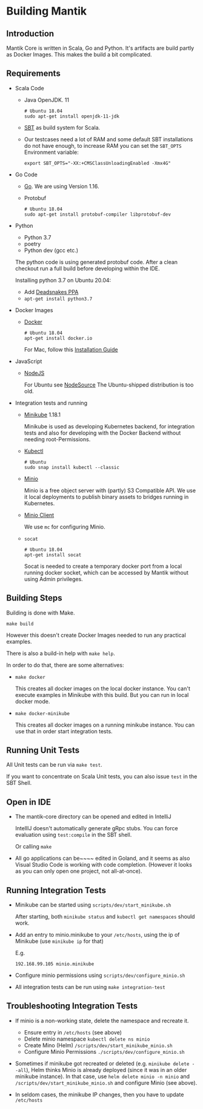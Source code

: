 Building Mantik
===============

Introduction
------------
Mantik Core is written in Scala, Go and Python. It's artifacts are build partly as Docker Images. 
This makes the build a bit complicated. 

Requirements
------------

* Scala Code
    * Java OpenJDK. 11

      ```
      # Ubuntu 18.04
      sudo apt-get install openjdk-11-jdk
      ```
  
    * [SBT](https://www.scala-sbt.org/download.html) as build system for Scala.
    
    * Our testcases need a lot of RAM and some default SBT installations do not have enough, to increase RAM
      you can set the `SBT_OPTS` Environment variable:
      
      ```
      export SBT_OPTS="-XX:+CMSClassUnloadingEnabled -Xmx4G"
      ```

* Go Code

    * [Go](https://golang.org/dl/). We are using Version 1.16.
    * Protobuf

      ```
      # Ubuntu 18.04
      sudo apt-get install protobuf-compiler libprotobuf-dev
      ```
      
* Python
     
     - Python 3.7
     - poetry
     - Python dev (gcc etc.)
     
     The python code is using generated protobuf code. After a clean checkout
     run a full build before developing within the IDE.
     
     Installing python 3.7 on Ubuntu 20.04:
     
     - Add [Deadsnakes PPA](https://launchpad.net/~deadsnakes/+archive/ubuntu/ppa)
     - `apt-get install python3.7`

* Docker Images

     - [Docker](https://docker.io)
       ```
       # Ubuntu 18.04
       apt-get install docker.io
       ```
       For Mac, follow this [Installation Guide](https://docs.docker.com/docker-for-mac/)
    
* JavaScript

     - [NodeJS](https://nodejs.org/en/)
       
       For Ubuntu see [NodeSource](https://github.com/nodesource/distributions#debinstall)
       The Ubuntu-shipped distribution is too old.

* Integration tests and running
    * [Minikube](https://kubernetes.io/docs/tasks/tools/install-minikube/) 1.18.1
    
      Minikube is used as developing Kubernetes backend, for integration tests
      and also for developing with the Docker Backend without needing root-Permissions.
      
    * [Kubectl](https://kubernetes.io/docs/reference/kubectl/overview/)
    
      ```
      # Ubuntu
      sudo snap install kubectl --classic
      ```
      
    * [Minio](https://min.io/)
    
      Minio is a free object server with (partly) S3 Compatible API.
      We use it local deployments to publish binary assets to bridges running in Kubernetes.
      
    * [Minio Client](https://min.io/download#/linux)  
    
      We use `mc` for configuring Minio.
      
    * `socat`
    
      ```
      # Ubuntu 18.04
      apt-get install socat
      ```
      
      Socat is needed to create a temporary docker port from a local running docker socket, which can be accessed
      by Mantik without using Admin privileges. 
      
Building Steps
--------------

Building is done with Make.

   `make build`
   
However this doesn't create Docker Images needed to run any practical examples.

There is also a build-in help with `make help`.

In order to do that, there are some alternatives:

   * `make docker`
   
      This creates all docker images on the local docker instance. You can't execute examples in Minikube with this build.
      But you can run in local docker mode.
      
   * `make docker-minikube`
   
      This creates all docker images on a running minikube instance. You can use that in order start integration tests.


Running Unit Tests
------------------

All Unit tests can be run via `make test`.

If you want to concentrate on Scala Unit tests, you can also issue `test` in the SBT Shell.

Open in IDE
-----------

* The mantik-core directory can be opened and edited in IntelliJ
  
  IntellIJ doesn't automatically generate gRpc stubs. You can force evaluation using `test:compile` in the SBT shell.
  
  Or calling `make`  
  
* All go applications can be~~~~ edited in Goland, and it seems as also Visual Studio Code is working with code completion.
  (However it looks as you can only open one project, not all-at-once).


Running Integration Tests
-------------------------

* Minikube can be started using `scripts/dev/start_minikube.sh`

  After starting, both `minikube status` and `kubectl get namespaces` should work.  

* Add an entry to minio.minikube to your `/etc/hosts`, using the ip of Minikube (use `minikube ip` for that)
  
  E.g.

  ```
  192.168.99.105 minio.minikube
  ```
  
* Configure minio permissions using `scripts/dev/configure_minio.sh`
* All integration tests can be run using `make integration-test`


Troubleshooting Integration Tests
---------------------------------

* If minio is a non-working state, delete the namespace and recreate it. 

  - Ensure entry in `/etc/hosts` (see above)
  - Delete minio namespace `kubectl delete ns minio`
  - Create Mino (Helm) `/scripts/dev/start_minikube_minio.sh`
  - Configure Minio Permissions `./scripts/dev/configure_minio.sh`

 * Sometimes if minikube got recreated or deleted (e.g. `minikube delete --all`), Helm thinks Minio is already deployed (since it was in an older minikube instance). In that case, use `helm delete minio -n minio` and `/scripts/dev/start_minikube_minio.sh` and configure Minio (see above).

* In seldom cases, the minikube IP changes, then you have to update `/etc/hosts`  

  